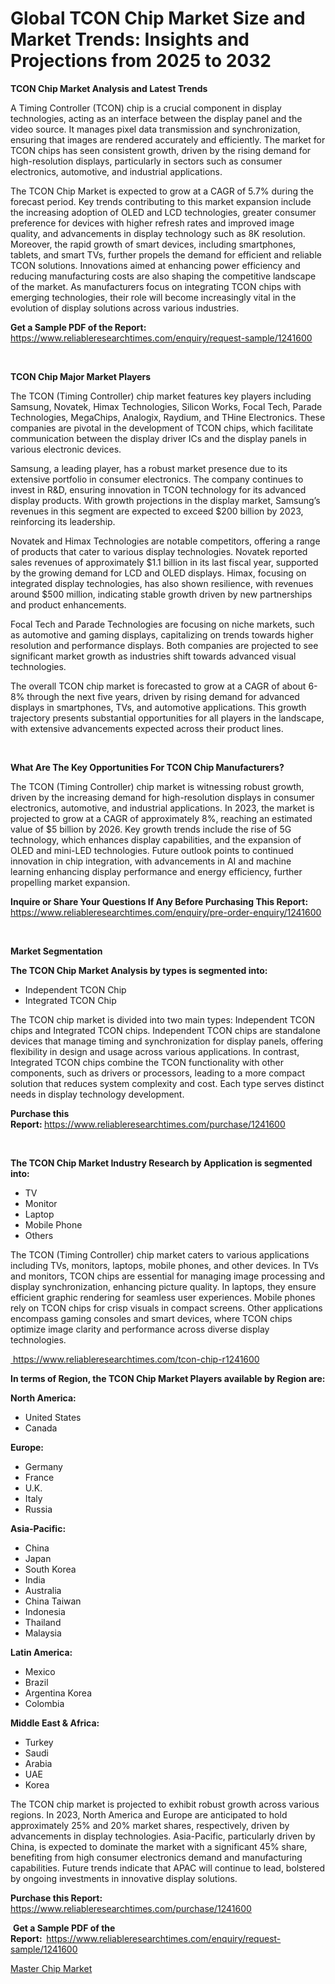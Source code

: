 <p><h1>Global TCON Chip Market Size and Market Trends: Insights and Projections from 2025 to 2032</h1></p><p><strong>TCON Chip Market Analysis and Latest Trends</strong></p>
<p><p>A Timing Controller (TCON) chip is a crucial component in display technologies, acting as an interface between the display panel and the video source. It manages pixel data transmission and synchronization, ensuring that images are rendered accurately and efficiently. The market for TCON chips has seen consistent growth, driven by the rising demand for high-resolution displays, particularly in sectors such as consumer electronics, automotive, and industrial applications.</p><p>The TCON Chip Market is expected to grow at a CAGR of 5.7% during the forecast period. Key trends contributing to this market expansion include the increasing adoption of OLED and LCD technologies, greater consumer preference for devices with higher refresh rates and improved image quality, and advancements in display technology such as 8K resolution. Moreover, the rapid growth of smart devices, including smartphones, tablets, and smart TVs, further propels the demand for efficient and reliable TCON solutions. Innovations aimed at enhancing power efficiency and reducing manufacturing costs are also shaping the competitive landscape of the market. As manufacturers focus on integrating TCON chips with emerging technologies, their role will become increasingly vital in the evolution of display solutions across various industries.</p></p>
<p><strong>Get a Sample PDF of the Report:&nbsp;</strong> <a href="https://www.reliableresearchtimes.com/enquiry/request-sample/1241600?utm_campaign=1420&utm_medium=2&utm_source=Github&utm_content=ia&utm_term=11022025&utm_id=tcon-chip">https://www.reliableresearchtimes.com/enquiry/request-sample/1241600</a></p>
<p>&nbsp;</p>
<p><strong>TCON Chip Major Market Players</strong></p>
<p><p>The TCON (Timing Controller) chip market features key players including Samsung, Novatek, Himax Technologies, Silicon Works, Focal Tech, Parade Technologies, MegaChips, Analogix, Raydium, and THine Electronics. These companies are pivotal in the development of TCON chips, which facilitate communication between the display driver ICs and the display panels in various electronic devices.</p><p>Samsung, a leading player, has a robust market presence due to its extensive portfolio in consumer electronics. The company continues to invest in R&D, ensuring innovation in TCON technology for its advanced display products. With growth projections in the display market, Samsung’s revenues in this segment are expected to exceed $200 billion by 2023, reinforcing its leadership.</p><p>Novatek and Himax Technologies are notable competitors, offering a range of products that cater to various display technologies. Novatek reported sales revenues of approximately $1.1 billion in its last fiscal year, supported by the growing demand for LCD and OLED displays. Himax, focusing on integrated display technologies, has also shown resilience, with revenues around $500 million, indicating stable growth driven by new partnerships and product enhancements.</p><p>Focal Tech and Parade Technologies are focusing on niche markets, such as automotive and gaming displays, capitalizing on trends towards higher resolution and performance displays. Both companies are projected to see significant market growth as industries shift towards advanced visual technologies.</p><p>The overall TCON chip market is forecasted to grow at a CAGR of about 6-8% through the next five years, driven by rising demand for advanced displays in smartphones, TVs, and automotive applications. This growth trajectory presents substantial opportunities for all players in the landscape, with extensive advancements expected across their product lines.</p></p>
<p>&nbsp;</p>
<p><strong>What Are The Key Opportunities For TCON Chip Manufacturers?</strong></p>
<p><p>The TCON (Timing Controller) chip market is witnessing robust growth, driven by the increasing demand for high-resolution displays in consumer electronics, automotive, and industrial applications. In 2023, the market is projected to grow at a CAGR of approximately 8%, reaching an estimated value of $5 billion by 2026. Key growth trends include the rise of 5G technology, which enhances display capabilities, and the expansion of OLED and mini-LED technologies. Future outlook points to continued innovation in chip integration, with advancements in AI and machine learning enhancing display performance and energy efficiency, further propelling market expansion.</p></p>
<p><strong>Inquire or Share Your Questions If Any Before Purchasing This Report:</strong> <a href="https://www.reliableresearchtimes.com/enquiry/pre-order-enquiry/1241600?utm_campaign=1420&utm_medium=2&utm_source=Github&utm_content=ia&utm_term=11022025&utm_id=tcon-chip">https://www.reliableresearchtimes.com/enquiry/pre-order-enquiry/1241600</a></p>
<p>&nbsp;</p>
<p><strong>Market Segmentation</strong></p>
<p><strong>The TCON Chip Market Analysis by types is segmented into:</strong></p>
<p><ul><li>Independent TCON Chip</li><li>Integrated TCON Chip</li></ul></p>
<p><p>The TCON chip market is divided into two main types: Independent TCON chips and Integrated TCON chips. Independent TCON chips are standalone devices that manage timing and synchronization for display panels, offering flexibility in design and usage across various applications. In contrast, Integrated TCON chips combine the TCON functionality with other components, such as drivers or processors, leading to a more compact solution that reduces system complexity and cost. Each type serves distinct needs in display technology development.</p></p>
<p><strong>Purchase this Report:&nbsp;</strong><a href="https://www.reliableresearchtimes.com/purchase/1241600?utm_campaign=1420&utm_medium=2&utm_source=Github&utm_content=ia&utm_term=11022025&utm_id=tcon-chip">https://www.reliableresearchtimes.com/purchase/1241600</a></p>
<p>&nbsp;</p>
<p><strong>The TCON Chip Market Industry Research by Application is segmented into:</strong></p>
<p><ul><li>TV</li><li>Monitor</li><li>Laptop</li><li>Mobile Phone</li><li>Others</li></ul></p>
<p><p>The TCON (Timing Controller) chip market caters to various applications including TVs, monitors, laptops, mobile phones, and other devices. In TVs and monitors, TCON chips are essential for managing image processing and display synchronization, enhancing picture quality. In laptops, they ensure efficient graphic rendering for seamless user experiences. Mobile phones rely on TCON chips for crisp visuals in compact screens. Other applications encompass gaming consoles and smart devices, where TCON chips optimize image clarity and performance across diverse display technologies.</p></p>
<p><a href="https://www.reliableresearchtimes.com/tcon-chip-r1241600?utm_campaign=1420&utm_medium=2&utm_source=Github&utm_content=ia&utm_term=11022025&utm_id=tcon-chip">&nbsp;https://www.reliableresearchtimes.com/tcon-chip-r1241600</a></p>
<p><strong>In terms of Region, the TCON Chip Market Players available by Region are:</strong></p>
<p>
    <p> <strong> North America: </strong>
        <ul>
            <li>United States</li>
            <li>Canada</li>
        </ul>
        </p> 
    <p> <strong> Europe: </strong>
        <ul>
            <li>Germany</li>
            <li>France</li>
            <li>U.K.</li>
            <li>Italy</li>
            <li>Russia</li>
        </ul>
        </p> 
    <p> <strong> Asia-Pacific: </strong>
        <ul>
            <li>China</li>
            <li>Japan</li>
            <li>South Korea</li>
            <li>India</li>
            <li>Australia</li>
            <li>China Taiwan</li>
            <li>Indonesia</li>
            <li>Thailand</li>
            <li>Malaysia</li>
        </ul>
        </p> 
    <p> <strong> Latin America: </strong>
        <ul>
            <li>Mexico</li>
            <li>Brazil</li>
            <li>Argentina Korea</li>
            <li>Colombia</li>
        </ul>
        </p> 
    <p> <strong> Middle East & Africa: </strong>
        <ul>
            <li>Turkey</li>
            <li>Saudi</li>
            <li>Arabia</li>
            <li>UAE</li>
            <li>Korea</li>
        </ul>
    </p>
    </p>
<p><p>The TCON chip market is projected to exhibit robust growth across various regions. In 2023, North America and Europe are anticipated to hold approximately 25% and 20% market shares, respectively, driven by advancements in display technologies. Asia-Pacific, particularly driven by China, is expected to dominate the market with a significant 45% share, benefiting from high consumer electronics demand and manufacturing capabilities. Future trends indicate that APAC will continue to lead, bolstered by ongoing investments in innovative display solutions.</p></p>
<p><strong>Purchase this Report: </strong><a href="https://www.reliableresearchtimes.com/purchase/1241600?utm_campaign=1420&utm_medium=2&utm_source=Github&utm_content=ia&utm_term=11022025&utm_id=tcon-chip">https://www.reliableresearchtimes.com/purchase/1241600</a></p>
<p>&nbsp;<strong>Get a Sample PDF of the Report:&nbsp;&nbsp;</strong><a href="https://www.reliableresearchtimes.com/enquiry/request-sample/1241600?utm_campaign=1420&utm_medium=2&utm_source=Github&utm_content=ia&utm_term=11022025&utm_id=tcon-chip">https://www.reliableresearchtimes.com/enquiry/request-sample/1241600</a></p>
<p><strong></strong></p>
<p><p><a href="https://github.com/ryanbell8967/Market-Research-Report-List-1/blob/main/master-chip-market.md?utm_campaign=1420&utm_medium=2&utm_source=Github&utm_content=ia&utm_term=11022025&utm_id=tcon-chip">Master Chip Market</a></p></p>